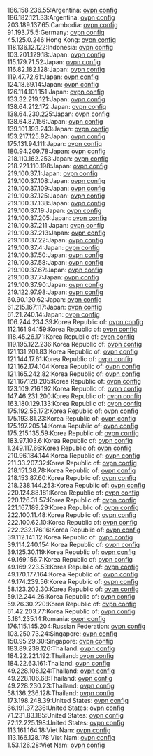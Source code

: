186.158.236.55:Argentina: [ovpn config](vpn/186_158_236_55.ovpn)  
186.182.121.33:Argentina: [ovpn config](vpn/186_182_121_33.ovpn)  
203.189.137.65:Cambodia: [ovpn config](vpn/203_189_137_65.ovpn)  
91.193.75.5:Germany: [ovpn config](vpn/91_193_75_5.ovpn)  
45.125.0.246:Hong Kong: [ovpn config](vpn/45_125_0_246.ovpn)  
118.136.12.122:Indonesia: [ovpn config](vpn/118_136_12_122.ovpn)  
103.201.129.18:Japan: [ovpn config](vpn/103_201_129_18.ovpn)  
115.179.71.52:Japan: [ovpn config](vpn/115_179_71_52.ovpn)  
116.82.182.128:Japan: [ovpn config](vpn/116_82_182_128.ovpn)  
119.47.72.61:Japan: [ovpn config](vpn/119_47_72_61.ovpn)  
124.18.69.14:Japan: [ovpn config](vpn/124_18_69_14.ovpn)  
126.114.101.151:Japan: [ovpn config](vpn/126_114_101_151.ovpn)  
133.32.219.121:Japan: [ovpn config](vpn/133_32_219_121.ovpn)  
138.64.212.172:Japan: [ovpn config](vpn/138_64_212_172.ovpn)  
138.64.230.225:Japan: [ovpn config](vpn/138_64_230_225.ovpn)  
138.64.87.156:Japan: [ovpn config](vpn/138_64_87_156.ovpn)  
139.101.193.243:Japan: [ovpn config](vpn/139_101_193_243.ovpn)  
153.217.125.92:Japan: [ovpn config](vpn/153_217_125_92.ovpn)  
175.131.94.111:Japan: [ovpn config](vpn/175_131_94_111.ovpn)  
180.94.209.78:Japan: [ovpn config](vpn/180_94_209_78.ovpn)  
218.110.162.253:Japan: [ovpn config](vpn/218_110_162_253.ovpn)  
218.221.110.198:Japan: [ovpn config](vpn/218_221_110_198.ovpn)  
219.100.37.1:Japan: [ovpn config](vpn/219_100_37_1.ovpn)  
219.100.37.108:Japan: [ovpn config](vpn/219_100_37_108.ovpn)  
219.100.37.109:Japan: [ovpn config](vpn/219_100_37_109.ovpn)  
219.100.37.125:Japan: [ovpn config](vpn/219_100_37_125.ovpn)  
219.100.37.138:Japan: [ovpn config](vpn/219_100_37_138.ovpn)  
219.100.37.19:Japan: [ovpn config](vpn/219_100_37_19.ovpn)  
219.100.37.205:Japan: [ovpn config](vpn/219_100_37_205.ovpn)  
219.100.37.211:Japan: [ovpn config](vpn/219_100_37_211.ovpn)  
219.100.37.213:Japan: [ovpn config](vpn/219_100_37_213.ovpn)  
219.100.37.22:Japan: [ovpn config](vpn/219_100_37_22.ovpn)  
219.100.37.4:Japan: [ovpn config](vpn/219_100_37_4.ovpn)  
219.100.37.50:Japan: [ovpn config](vpn/219_100_37_50.ovpn)  
219.100.37.58:Japan: [ovpn config](vpn/219_100_37_58.ovpn)  
219.100.37.67:Japan: [ovpn config](vpn/219_100_37_67.ovpn)  
219.100.37.7:Japan: [ovpn config](vpn/219_100_37_7.ovpn)  
219.100.37.90:Japan: [ovpn config](vpn/219_100_37_90.ovpn)  
219.122.97.98:Japan: [ovpn config](vpn/219_122_97_98.ovpn)  
60.90.120.62:Japan: [ovpn config](vpn/60_90_120_62.ovpn)  
61.215.167.117:Japan: [ovpn config](vpn/61_215_167_117.ovpn)  
61.21.240.14:Japan: [ovpn config](vpn/61_21_240_14.ovpn)  
106.244.234.39:Korea Republic of: [ovpn config](vpn/106_244_234_39.ovpn)  
112.161.94.159:Korea Republic of: [ovpn config](vpn/112_161_94_159.ovpn)  
118.45.26.171:Korea Republic of: [ovpn config](vpn/118_45_26_171.ovpn)  
119.195.122.236:Korea Republic of: [ovpn config](vpn/119_195_122_236.ovpn)  
121.131.201.83:Korea Republic of: [ovpn config](vpn/121_131_201_83.ovpn)  
121.144.17.61:Korea Republic of: [ovpn config](vpn/121_144_17_61.ovpn)  
121.162.174.104:Korea Republic of: [ovpn config](vpn/121_162_174_104.ovpn)  
121.165.242.82:Korea Republic of: [ovpn config](vpn/121_165_242_82.ovpn)  
121.167.128.205:Korea Republic of: [ovpn config](vpn/121_167_128_205.ovpn)  
123.109.216.192:Korea Republic of: [ovpn config](vpn/123_109_216_192.ovpn)  
147.46.231.200:Korea Republic of: [ovpn config](vpn/147_46_231_200.ovpn)  
163.180.129.133:Korea Republic of: [ovpn config](vpn/163_180_129_133.ovpn)  
175.192.55.172:Korea Republic of: [ovpn config](vpn/175_192_55_172.ovpn)  
175.193.81.23:Korea Republic of: [ovpn config](vpn/175_193_81_23.ovpn)  
175.197.205.14:Korea Republic of: [ovpn config](vpn/175_197_205_14.ovpn)  
175.215.135.59:Korea Republic of: [ovpn config](vpn/175_215_135_59.ovpn)  
183.97.103.6:Korea Republic of: [ovpn config](vpn/183_97_103_6.ovpn)  
1.249.117.66:Korea Republic of: [ovpn config](vpn/1_249_117_66.ovpn)  
210.96.184.144:Korea Republic of: [ovpn config](vpn/210_96_184_144.ovpn)  
211.33.207.32:Korea Republic of: [ovpn config](vpn/211_33_207_32.ovpn)  
218.151.38.78:Korea Republic of: [ovpn config](vpn/218_151_38_78.ovpn)  
218.153.87.60:Korea Republic of: [ovpn config](vpn/218_153_87_60.ovpn)  
218.238.144.253:Korea Republic of: [ovpn config](vpn/218_238_144_253.ovpn)  
220.124.88.181:Korea Republic of: [ovpn config](vpn/220_124_88_181.ovpn)  
220.126.31.57:Korea Republic of: [ovpn config](vpn/220_126_31_57.ovpn)  
221.167.189.29:Korea Republic of: [ovpn config](vpn/221_167_189_29.ovpn)  
222.100.11.48:Korea Republic of: [ovpn config](vpn/222_100_11_48.ovpn)  
222.100.62.10:Korea Republic of: [ovpn config](vpn/222_100_62_10.ovpn)  
222.232.176.16:Korea Republic of: [ovpn config](vpn/222_232_176_16.ovpn)  
39.112.141.12:Korea Republic of: [ovpn config](vpn/39_112_141_12.ovpn)  
39.114.240.154:Korea Republic of: [ovpn config](vpn/39_114_240_154.ovpn)  
39.125.30.119:Korea Republic of: [ovpn config](vpn/39_125_30_119.ovpn)  
49.169.156.7:Korea Republic of: [ovpn config](vpn/49_169_156_7.ovpn)  
49.169.223.53:Korea Republic of: [ovpn config](vpn/49_169_223_53.ovpn)  
49.170.177.164:Korea Republic of: [ovpn config](vpn/49_170_177_164.ovpn)  
49.174.239.56:Korea Republic of: [ovpn config](vpn/49_174_239_56.ovpn)  
58.123.202.30:Korea Republic of: [ovpn config](vpn/58_123_202_30.ovpn)  
59.12.244.26:Korea Republic of: [ovpn config](vpn/59_12_244_26.ovpn)  
59.26.30.220:Korea Republic of: [ovpn config](vpn/59_26_30_220.ovpn)  
61.42.203.77:Korea Republic of: [ovpn config](vpn/61_42_203_77.ovpn)  
5.181.235.14:Romania: [ovpn config](vpn/5_181_235_14.ovpn)  
176.115.145.204:Russian Federation: [ovpn config](vpn/176_115_145_204.ovpn)  
103.250.73.24:Singapore: [ovpn config](vpn/103_250_73_24.ovpn)  
150.95.29.30:Singapore: [ovpn config](vpn/150_95_29_30.ovpn)  
183.89.239.126:Thailand: [ovpn config](vpn/183_89_239_126.ovpn)  
184.22.221.192:Thailand: [ovpn config](vpn/184_22_221_192.ovpn)  
184.22.63.161:Thailand: [ovpn config](vpn/184_22_63_161.ovpn)  
49.228.106.124:Thailand: [ovpn config](vpn/49_228_106_124.ovpn)  
49.228.106.68:Thailand: [ovpn config](vpn/49_228_106_68.ovpn)  
49.228.230.23:Thailand: [ovpn config](vpn/49_228_230_23.ovpn)  
58.136.236.128:Thailand: [ovpn config](vpn/58_136_236_128.ovpn)  
173.198.248.39:United States: [ovpn config](vpn/173_198_248_39.ovpn)  
66.191.37.236:United States: [ovpn config](vpn/66_191_37_236.ovpn)  
71.231.83.185:United States: [ovpn config](vpn/71_231_83_185.ovpn)  
72.12.225.198:United States: [ovpn config](vpn/72_12_225_198.ovpn)  
113.161.164.18:Viet Nam: [ovpn config](vpn/113_161_164_18.ovpn)  
113.166.128.178:Viet Nam: [ovpn config](vpn/113_166_128_178.ovpn)  
1.53.126.28:Viet Nam: [ovpn config](vpn/1_53_126_28.ovpn)  
